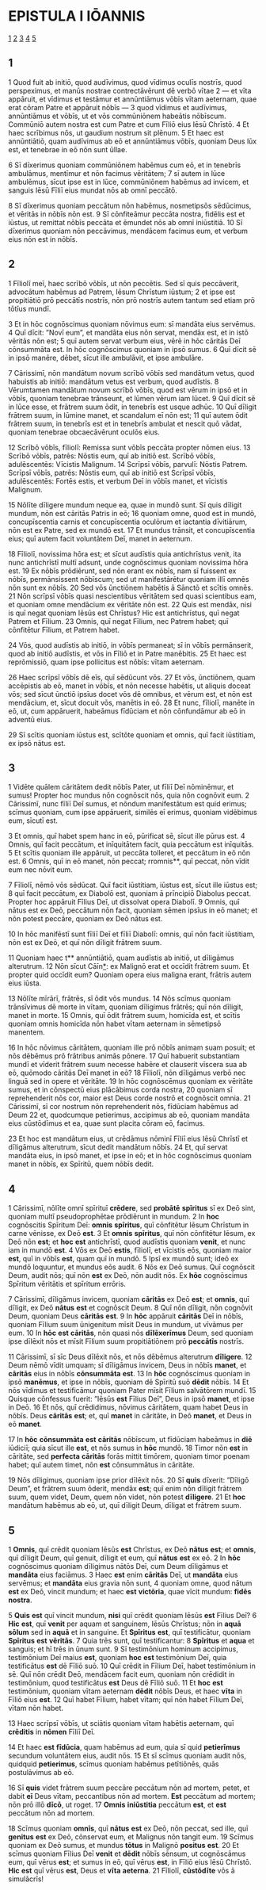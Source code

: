 # EPISTULA I IŌANNIS

[1](#1) [2](#2) [3](#3) [4](#4) [5](#5)

## 1

1 Quod fuit ab initiō, quod audīvimus, quod vīdimus oculīs nostrīs, quod perspeximus, et manūs nostrae contrectāvērunt dē verbō vītae 2 — et vīta appāruit, et vīdimus et testāmur et annūntiāmus vōbīs vītam aeternam, quae erat cōram Patre et appāruit nōbīs — 3 quod vīdimus et audīvimus, annūntiāmus et vōbīs, ut et vōs commūniōnem habeātis nōbīscum. Commūniō autem nostra est cum Patre et cum Fīliō eius Iēsū Chrīstō. 4 Et haec scrībimus nōs, ut gaudium nostrum sit plēnum. 5 Et haec est annūntiātiō, quam audīvimus ab eō et annūntiāmus vōbīs, quoniam Deus lūx est, et tenebrae in eō nōn sunt ūllae.

6 Sī dīxerimus quoniam commūniōnem habēmus cum eō, et in tenebrīs ambulāmus, mentīmur et nōn facimus vēritātem; 7 sī autem in lūce ambulēmus, sīcut ipse est in lūce, commūniōnem habēmus ad invicem, et sanguis Iēsū Fīliī eius mundat nōs ab omnī peccātō.

8 Sī dīxerimus quoniam peccātum nōn habēmus, nosmetipsōs sēdūcimus, et vēritās in nōbīs nōn est. 9 Sī cōnfiteāmur peccāta nostra, fidēlis est et iūstus, ut remittat nōbīs peccāta et ēmundet nōs ab omnī iniūstitiā. 10 Sī dīxerimus quoniam nōn peccāvimus, mendācem facimus eum, et verbum eius nōn est in nōbīs.

## 2

1 Fīliolī meī, haec scrībō vōbīs, ut nōn peccētis. Sed sī quis peccāverit, advocātum habēmus ad Patrem, Iēsum Chrīstum iūstum; 2 et ipse est propitiātiō prō peccātīs nostrīs, nōn prō nostrīs autem tantum sed etiam prō tōtīus mundī.

3 Et in hōc cognōscimus quoniam nōvimus eum: sī mandāta eius servēmus. 4 Quī dīcit: ”Novī eum”, et mandāta eius nōn servat, mendāx est, et in istō vēritās nōn est; 5 quī autem servat verbum eius, vērē in hōc cāritās Deī cōnsummāta est. In hōc cognōscimus quoniam in ipsō sumus. 6 Quī dīcit sē in ipsō manēre, dēbet, sīcut ille ambulāvit, et ipse ambulāre.

7 Cārissimī, nōn mandātum novum scrībō vōbīs sed mandātum vetus, quod habuistis ab initiō: mandātum vetus est verbum, quod audīstis. 8 Vērumtamen mandātum novum scrībō vōbīs, quod est vērum in ipsō et in vōbīs, quoniam tenebrae trānseunt, et lūmen vērum iam lūcet. 9 Quī dīcit sē in lūce esse, et frātrem suum ōdit, in tenebrīs est usque adhūc. 10 Quī dīligit frātrem suum, in lūmine manet, et scandalum eī nōn est; 11 quī autem ōdit frātrem suum, in tenebrīs est et in tenebrīs ambulat et nescit quō vādat, quoniam tenebrae obcaecāvērunt oculōs eius.

12 Scrībō vōbīs, fīliolī: Remissa sunt vōbīs peccāta propter nōmen eius. 13 Scrībō vōbīs, patrēs: Nōstis eum, quī ab initiō est. Scrībō vōbīs, adulēscentēs: Vīcistis Malignum. 14 Scrīpsī vōbīs, parvulī: Nōstis Patrem. Scrīpsī vōbīs, patrēs: Nōstis eum, quī ab initiō est Scrīpsī vōbīs, adulēscentēs: Fortēs estis, et verbum Deī in vōbīs manet, et vīcistis Malignum.

15 Nōlīte dīligere mundum neque ea, quae in mundō sunt. Sī quis dīligit mundum, nōn est cāritās Patris in eō; 16 quoniam omne, quod est in mundō, concupīscentia carnis et concupīscentia oculōrum et iactantia dīvitiārum, nōn est ex Patre, sed ex mundō est. 17 Et mundus trānsit, et concupīscentia eius; quī autem facit voluntātem Deī, manet in aeternum.

18 Fīliolī, novissima hōra est; et sīcut audīstis quia antichrīstus venit, ita nunc antichrīstī multī adsunt, unde cognōscimus quoniam novissima hōra est. 19 Ex nōbīs prōdiērunt, sed nōn erant ex nōbīs, nam sī fuissent ex nōbīs, permānsissent nōbīscum; sed ut manifestārētur quoniam illī omnēs nōn sunt ex nōbīs. 20 Sed vōs ūnctiōnem habētis ā Sānctō et scītis omnēs. 21 Nōn scrīpsī vōbīs quasi nescientibus vēritātem sed quasi scientibus eam, et quoniam omne mendācium ex vēritāte nōn est. 22 Quis est mendāx, nisi is quī negat quoniam Iēsūs est Chrīstus? Hic est antichrīstus, quī negat Patrem et Fīlium. 23 Omnis, quī negat Fīlium, nec Patrem habet; quī cōnfitētur Fīlium, et Patrem habet.

24 Vōs, quod audīstis ab initiō, in vōbīs permaneat; sī in vōbīs permānserit, quod ab initiō audīstis, et vōs in Fīliō et in Patre manēbitis. 25 Et haec est reprōmissiō, quam ipse pollicitus est nōbīs: vītam aeternam.

26 Haec scrīpsī vōbīs dē eīs, quī sēdūcunt vōs. 27 Et vōs, ūnctiōnem, quam accēpistis ab eō, manet in vōbīs, et nōn necesse habētis, ut aliquis doceat vōs; sed sīcut ūnctiō ipsīus docet vōs dē omnibus, et vērum est, et nōn est mendācium, et, sīcut docuit vōs, manētis in eō. 28 Et nunc, fīliolī, manēte in eō, ut, cum appāruerit, habeāmus fīdūciam et nōn cōnfundāmur ab eō in adventū eius.

29 Sī scītis quoniam iūstus est, scītōte quoniam et omnis, quī facit iūstitiam, ex ipsō nātus est.

## 3

1 Vidēte quālem cāritātem dedit nōbīs Pater, ut fīliī Deī nōminēmur, et sumus! Propter hoc mundus nōn cognōscit nōs, quia nōn cognōvit eum. 2 Cārissimī, nunc fīliī Deī sumus, et nōndum manifestātum est quid erimus; scīmus quoniam, cum ipse appāruerit, similēs eī erimus, quoniam vidēbimus eum, sīcutī est.

3 Et omnis, quī habet spem hanc in eō, pūrificat sē, sīcut ille pūrus est. 4 Omnis, quī facit peccātum, et inīquitātem facit, quia peccātum est inīquitās. 5 Et scītis quoniam ille appāruit, ut peccāta tolleret, et peccātum in eō nōn est. 6 Omnis, quī in eō manet, nōn peccat; rromnis\*\*, quī peccat, nōn vīdit eum nec nōvit eum.

7 Fīliolī, nēmō vōs sēdūcat. Quī facit iūstitiam, iūstus est, sīcut ille iūstus est; 8 quī facit peccātum, ex Diabolō est, quoniam ā prīncipiō Diabolus peccat. Propter hoc appāruit Fīlius Deī, ut dissolvat opera Diabolī. 9 Omnis, quī nātus est ex Deō, peccātum nōn facit, quoniam sēmen ipsīus in eō manet; et nōn potest peccāre, quoniam ex Deō nātus est.

10 In hōc manifēstī sunt fīliī Deī et fīliī Diabolī: omnis, quī nōn facit iūstitiam, nōn est ex Deō, et quī nōn dīligit frātrem suum.

11 Quoniam haec t\*\* annūntiātiō, quam audīstis ab initiō, ut dīligāmus alterutrum. 12 Nōn sīcut Cāīn[\*][cain]: ex Malignō erat et occīdit frātrem suum. Et propter quid occīdit eum? Quoniam opera eius maligna erant, frātris autem eius iūsta.

13 Nōlīte mīrārī, frātrēs, sī ōdit vōs mundus. 14 Nōs scīmus quoniam trānsīvimus dē morte in vītam, quoniam dīligimus frātrēs; quī nōn dīligit, manet in morte. 15 Omnis, quī ōdit frātrem suum, homicīda est, et scītis quoniam omnis homicīda nōn habet vītam aeternam in sēmetipsō manentem.

16 In hōc nōvimus cāritātem, quoniam ille prō nōbīs animam suam posuit; et nōs dēbēmus prō frātribus animās pōnere. 17 Quī habuerit substantiam mundī et vīderit frātrem suum necesse habēre et clauserit vīscera sua ab eō, quōmodo cāritās Deī manet in eō? 18 Fīliolī, nōn dīligāmus verbō nec linguā sed in opere et vēritāte. 19 In hōc cognōscēmus quoniam ex vēritāte sumus, et in cōnspectū eius plācābimus corda nostra, 20 quoniam sī reprehenderit nōs cor, maior est Deus corde nostrō et cognōscit omnia. 21 Cārissimī, sī cor nostrum nōn reprehenderit nōs, fīdūciam habēmus ad Deum 22 et, quodcumque petierimus, accipimus ab eō, quoniam mandāta eius cūstōdīmus et ea, quae sunt placita cōram eō, facimus.

23 Et hoc est mandātum eius, ut crēdāmus nōminī Fīliī eius Iēsū Chrīstī et dīligāmus alterutrum, sīcut dedit mandātum nōbīs. 24 Et, quī servat mandāta eius, in ipsō manet, et ipse in eō; et in hōc cognōscimus quoniam manet in nōbīs, ex Spīritū, quem nōbīs dedit.

## 4

1 Cārissimī, nōlīte omnī spīrituī **crēdere**, sed **probātē** **spīritus** sī ex Deō sint, quoniam multī pseudoprophētae prōdiērunt in mundum. 2 In **hoc** cognōscitis Spīritum Deī: **omnis** **spīritus**, quī cōnfitētur Iēsum Chrīstum in carne vēnisse, ex Deō **est**. 3 Et **omnis** **spīritus**, quī nōn cōnfitētur Iēsum, ex Deō nōn **est**; et **hoc** **est** antichrīstī, quod audīstis quoniam **venit**, et nunc iam in mundō **est**. 4 Vōs ex Deō **estis**, fīliolī, et vīcistis eōs, quoniam maior **est**, quī in vōbīs **est**, quam quī in mundō. 5 Ipsī ex mundō sunt; ideō ex mundō loquuntur, et mundus eōs audit. 6 Nōs ex Deō sumus. Quī cognōscit Deum, audit nōs; quī nōn **est** ex Deō, nōn audit nōs. Ex **hōc** cognōscimus Spīritum vēritātis et spīritum errōris.

7 Cārissimī, dīligāmus invicem, quoniam **cāritās** ex Deō **est**; et **omnis**, quī dīligit, ex Deō **nātus** **est** et cognōscit Deum. 8 Quī nōn dīligit, nōn cognōvit Deum, quoniam Deus **cāritās** **est**. 9 In **hōc** appāruit **cāritās** Deī in nōbīs, quoniam Fīlium suum ūnigenitum mīsit Deus in mundum, ut vīvāmus per eum. 10 In **hōc** **est** **cāritās**, nōn quasi nōs **dīlēxerīmus** Deum, sed quoniam ipse dīlēxit nōs et mīsit Fīlium suum propitiātiōnem prō **peccātīs** nostrīs.

11 Cārissimī, sī sīc Deus dīlēxit nōs, et nōs dēbēmus alterutrum **dīligere**. 12 Deum nēmō vīdit umquam; sī dīligāmus invicem, Deus in nōbīs **manet**, et **cāritās** eius in nōbīs **cōnsummāta** **est**. 13 In **hōc** cognōscimus quoniam in ipsō **manēmus**, et ipse in nōbīs, quoniam dē Spīritū suō **dēdit** nōbīs. 14 Et nōs vīdimus et testificāmur quoniam Pater mīsit Fīlium salvātōrem mundī. 15 Quisque cōnfessus fuerit: ”Iēsūs **est** Fīlius Deī”, Deus in ipsō **manet**, et ipse in Deō. 16 Et nōs, quī crēdidimus, nōvimus cāritātem, quam habet Deus in nōbīs. Deus **cāritās** **est**; et, quī **manet** in cāritāte, in Deō **manet**, et Deus in eō **manet**.

17 In **hōc** **cōnsummāta** **est** **cāritās** nōbīscum, ut fīdūciam habeāmus in **diē** iūdiciī; quia sīcut ille **est**, et nōs sumus in **hōc** mundō. 18 Timor nōn **est** in cāritāte, sed **perfecta** **cāritās** forās mittit timōrem, quoniam timor poenam habet; quī autem timet, nōn **est** cōnsummātus in cāritāte.

19 Nōs dīligimus, quoniam ipse prior dīlēxit nōs. 20 Sī **quis** dīxerit: ”Dīligō Deum”, et frātrem suum ōderit, mendāx **est**; quī enim nōn dīligit frātrem suum, quem videt, Deum, quem nōn videt, nōn potest **dīligere**. 21 Et **hoc** mandātum habēmus ab eō, ut, quī dīligit Deum, dīligat et frātrem suum.

## 5

1 **Omnis**, quī crēdit quoniam Iēsūs **est** Chrīstus, ex Deō **nātus** **est**; et **omnis**, quī dīligit Deum, quī genuit, dīligit et eum, quī **nātus** **est** ex eō. 2 In **hōc** cognōscimus quoniam dīligimus nātōs Deī, cum Deum dīligāmus et **mandāta** eius faciāmus. 3 Haec **est** enim **cāritās** Deī, ut **mandāta** eius servēmus; et **mandāta** eius gravia nōn sunt, 4 quoniam omne, quod nātum **est** ex Deō, vincit mundum; et haec **est** **victōria**, quae vīcit mundum: **fidēs** **nostra**.

5 **Quis** **est** quī vincit mundum, **nisi** quī crēdit quoniam Iēsūs **est** Fīlius Deī? 6 **Hic** **est**, quī **venit** per aquam et sanguinem, Iēsūs Chrīstus; nōn in **aquā** **sōlum** sed in **aquā** et in sanguine. Et **Spīritus** **est**, quī testificātur, quoniam **Spīritus** **est** **vēritās**. 7 Quia trēs sunt, quī testificantur: 8 **Spīritus** et **aqua** et sanguis; et hī trēs in ūnum sunt. 9 Sī testimōnium hominum accipimus, testimōnium Deī maius **est**, quoniam **hoc** **est** testimōnium Deī, quia testificātus **est** dē Fīliō suō. 10 Quī crēdit in Fīlium Deī, habet testimōnium in sē. Quī nōn crēdit Deō, mendācem facit eum, quoniam nōn crēdidit in testimōnium, quod testificātus **est** Deus dē Fīliō suō. 11 Et **hoc** **est** testimōnium, quoniam vītam aeternam **dēdit** nōbīs Deus, et haec **vīta** in Fīliō eius **est**. 12 Quī habet Fīlium, habet vītam; quī nōn habet Fīlium Deī, vītam nōn habet.

13 Haec scrīpsī vōbīs, ut sciātis quoniam vītam habētis aeternam, quī **crēditis** in **nōmen** Fīliī Deī.

14 Et haec **est** **fīdūcia**, quam habēmus ad eum, quia sī quid **petierīmus** secundum voluntātem eius, audit nōs. 15 Et sī scīmus quoniam audit nōs, quidquid **petierimus**, scīmus quoniam habēmus petītiōnēs, quās postulāvimus ab eō.

16 Sī **quis** videt frātrem suum peccāre peccātum nōn ad mortem, petet, et dabit **eī** Deus vītam, peccantibus nōn ad mortem. **Est** peccātum ad mortem; nōn prō illō **dīcō**, ut roget. 17 **Omnis** **iniūstitia** peccātum **est**, et **est** peccātum nōn ad mortem.

18 Scīmus quoniam **omnīs**, quī **nātus** **est** ex Deō, nōn peccat, sed ille, quī **genitus** **est** ex Deō, cōnservat eum, et Malignus nōn tangit eum. 19 Scīmus quoniam ex Deō sumus, et mundus **tōtus** in Malignō **positus** **est**. 20 Et scīmus quoniam Fīlius Deī **venit** et **dēdit** nōbīs sēnsum, ut cognōscāmus eum, quī vērus **est**; et sumus in eō, quī vērus **est**, in Fīliō eius Iēsū Chrīstō. **Hic** **est** quī vērus **est**, Deus et **vīta** **aeterna**. 21 Fīliolī, **cūstōdīte** vōs ā simulācrīs!

[cain]: <Ambiguous Forms.md#cain>
